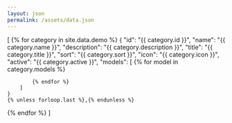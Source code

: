 ```yaml
---
layout: json
permalink: /assets/data.json
---
```

[
{% for category in site.data.demo %}
    {
        "id": "{{ category.id }}",
        "name": "{{ category.name }}",
        "description": "{{ category.description }}",
        "title": "{{ category.title }}",
        "sort": "{{ category.sort }}",
        "icon": "{{ category.icon }}",
        "active": "{{ category.active }}",
        "models": [
            {% for model in category.models %}

            {% endfor %}
        ]
    }
    {% unless forloop.last %},{% endunless %}
{% endfor %}
]